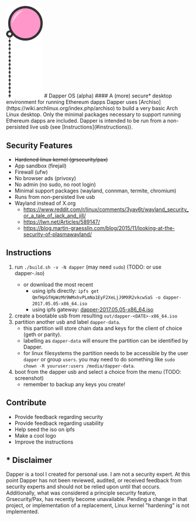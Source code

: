 <img src="https://raw.githubusercontent.com/cslarson/dapper/master/dapper.png" alt="Dapper OS" width="100"/>
# Dapper OS (alpha)
#### A (more) secure* desktop environment for running Ethereum dapps
Dapper uses [Archiso](https://wiki.archlinux.org/index.php/archiso) to build a very basic Arch Linux desktop. Only the minimal packages necessary to support running Ethereum dapps are included. Dapper is intended to be run from a non-persisted live usb (see [Instructions](#instructions)).

## Security Features
- ~~Hardened linux kernel (grsecurity/pax)~~
- App sandbox (firejail)
- Firewall (ufw)
- No browser ads (privoxy)
- No admin (no sudo, no root login)
- Minimal support packages (wayland, connman, termite, chromium)
- Runs from non-persisted live usb
- Wayland instead of X.org
  - https://www.reddit.com/r/linux/comments/3yav6t/wayland_security_or_a_tale_of_jack_and_jill/
  - https://lwn.net/Articles/589147/
  - https://blog.martin-graesslin.com/blog/2015/11/looking-at-the-security-of-plasmawayland/

## Instructions
1. run `./build.sh -v -N dapper` (may need `sudo`) (TODO: or use dapper-<VERSION>.iso)
    - or download the most recent
        - using ipfs directly: `ipfs get QmfHpGfHpWzMV9WMxhvPLmNa1EyF2XeLjJ9MXR2vkcwSaS -o dapper-2017.05.05-x86_64.iso`
        - using ipfs gateway: [dapper-2017.05.05-x86_64.iso](http://ipfs.io/ipfs/QmfHpGfHpWzMV9WMxhvPLmNa1EyF2XeLjJ9MXR2vkcwSaS)        
1. create a bootable usb from resulting `out/dapper-<DATE>-x86_64.iso`
1. partition another usb and label `dapper-data`.
    - this partition will store chain data and keys for the client of choice (geth or parity).
    - labelling as `dapper-data` will ensure the partition can be identified by Dapper.
    - for linux filesystems the partition needs to be accessible by the user `dapper` or group `users`. you may need to do something like `sudo chown -R youruser:users /media/dapper-data`.
1. boot from the dapper usb and select a choice from the menu (TODO: screenshot)
    - remember to backup any keys you create!

## Contribute
  - Provide feedback regarding security
  - Provide feedback regarding usability
  - Help seed the iso on ipfs
  - Make a cool logo
  - Improve the instructions

## \* Disclaimer
Dapper is a tool I created for personal use. I am not a security expert. At this point Dapper has not been reviewed, audited, or received feedback from security experts and should not be relied upon until that occurs. Additionally, what was considered a principle security feature, Grsecurity/Pax, has recently become unavailable. Pending a change in that project, or implementation of a replacement, Linux kernel "hardening" is not implemented.
